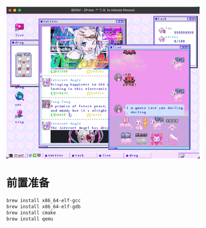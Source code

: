 ![img.png](img.png)
# 前置准备
```shell
brew install x86_64-elf-gcc
brew install x86_64-elf-gdb
brew install cmake
brew install qemu
```

